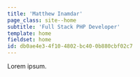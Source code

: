```yaml
---
title: 'Matthew Inamdar'
page_class: site--home
subtitle: 'Full Stack PHP Developer'
template: home
fieldset: home
id: db0ae4e3-4f10-4802-bc40-0b880cbf02c7
---
```

Lorem ipsum.
